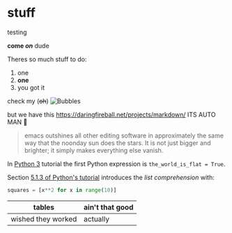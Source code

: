 # stuff
testing





__come *on*__ dude

<!-- This is a comment -->
<!-- :tutorial: -->

Theres so much stuff to do:

1. one
2. __one__
3. you got it

check my (~~oh~~) ![Bubbles](/home/images.jpeg)

but we have this
https://daringfireball.net/projects/markdown/ 
ITS AUTO MAN  :purple_heart:

> emacs outshines all other editing software in approximately the same 
> way that the noonday sun does the stars. It is not just bigger and 
> brighter; it simply makes everything else vanish.

In [Python 3](https://docs.python.org/3/tutorial/index.html) tutorial
the first Python expression is `the_world_is_flat = True`. 

Section [5.1.3 of Python's tutorial](https://docs.python.org/3/tutorial/datastructures.html#list-comprehensions)
introduces the _list comprehension_ with:

```python
squares = [x**2 for x in range(10)]
``` 

tables | ain't that good
------------ | -------------
wished they worked | actually
